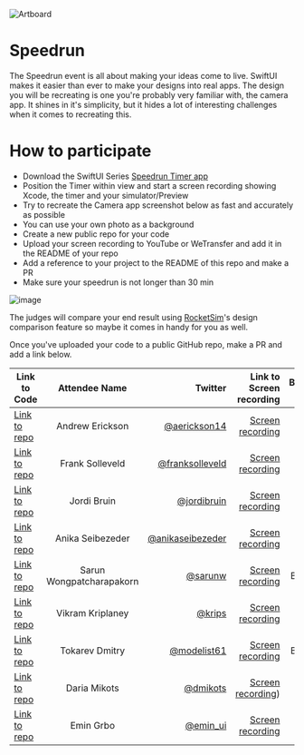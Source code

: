 ![Artboard](https://www.swiftuiseries.com/images/events/banner-speedrun.png)

# Speedrun

The Speedrun event is all about making your ideas come to live. SwiftUI makes it easier than ever to make your designs into real apps. The design you will be recreating is one you're probably very familiar with, the camera app. It shines in it's simplicity, but it hides a lot of interesting challenges when it comes to recreating this.

# How to participate

- Download the SwiftUI Series [Speedrun Timer app](http://swiftuiseries.com/SpeedRunTimer.zip)
- Position the Timer within view and start a screen recording showing Xcode, the timer and your simulator/Preview 
- Try to recreate the Camera app screenshot below as fast and accurately as possible
- You can use your own photo as a background
- Create a new public repo for your code
- Upload your screen recording to YouTube or WeTransfer and add it in the README of your repo
- Add a reference to your project to the README of this repo and make a PR
- Make sure your speedrun is not longer than 30 min

![image](https://user-images.githubusercontent.com/170948/169041758-72781541-5cb0-4966-b078-a61794f24cac.png)


The judges will compare your end result using [RocketSim](https://www.rocketsim.app)'s design comparison feature so maybe it comes in handy for you as well.

Once you've uploaded your code to a public GitHub repo, make a PR and add a link below.


| Link to Code  | Attendee Name    | Twitter                                   | Link to Screen recording |Beginner / Pro | Duration |
| ------------- |:----------------:| ------------------------------------------------:|---------:|-----------------:|----:|
| [Link to repo](https://github.com/aerickson14/SwiftUICameraAppSpeedRun)  | Andrew Erickson | [@aerickson14](https://www.twitter.com/aerickson14) | [Screen recording](https://youtu.be/K76xAvEkH_c)       | Pro | 17:12 |<br/>
[Link to repo](https://github.com/FrankSolleveld/SwiftUISpeedrunChallenge)  | Frank Solleveld | [@franksolleveld](https://www.twitter.com/franksolleveld) | [Screen recording](https://youtu.be/qt4O-fwEMb4)       | Pro | 20:04 |<br/>
[Link to repo](https://github.com/jordibruin/swiftui-speedrun/blob/main/README.md)  | Jordi Bruin | [@jordibruin](https://www.twitter.com/jordibruin) | [Screen recording](https://youtu.be/70HKGgkmMrg)       | Pro | 20:36 |<br/>
[Link to repo](https://github.com/anikaseibezeder/SwiftUISpeedrunChallenge)  | Anika Seibezeder | [@anikaseibezeder](https://www.twitter.com/anikaseibezeder) | [Screen recording](https://youtu.be/jy6C-iudb2w)       | Pro | 13:42 |<br/>
[Link to repo](https://github.com/sarunw/swiftuiseries-speedrun)  | Sarun Wongpatcharapakorn | [@sarunw](https://twitter.com/sarunw) | [Screen recording](https://youtu.be/GyTlXnfwVtw)       | Beginner | 20:26 |<br/>
| [Link to repo](https://github.com/markiv/SpeedCam) | Vikram Kriplaney | [@krips](https://twitter.com/krips) | [Screen recording](https://youtu.be/n5b3jOROIYM) | Pro | 24:17 |<br/>
[Link to repo](https://github.com/modelist61/SpeedRunChallange) | Tokarev Dmitry | [@modelist61](modelist61@bk.ru) | [Screen recording](https://youtu.be/WGT6yB1VQe8) | Beginner | 88:20 |<br/>
[Link to repo](https://github.com/dmikots/SwiftUISpeedrunChallenge) | Daria Mikots | [@dmikots](mikotsd@gmail.com) | [Screen recording](https://we.tl/t-gJbwPtttGx)) | Middle  | 23:26 |<br/>
[Link to repo](https://github.com/roblack/SpeedOslo) | Emin Grbo | [@emin_ui](https://twitter.com/emin_ui) | [Screen recording](https://youtu.be/l5c5ihKIh7M) | Pro | 27:19 |<br/>
